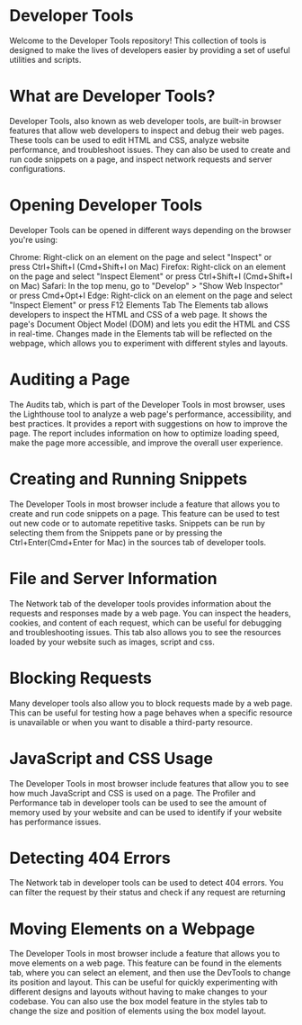 # Developer Tools

Welcome to the Developer Tools repository! This collection of tools is designed to make the lives of developers easier by providing a set of useful utilities and scripts.

# What are Developer Tools?

Developer Tools, also known as web developer tools, are built-in browser features that allow web developers to inspect and debug their web pages. These tools can be used to edit HTML and CSS, analyze website performance, and troubleshoot issues. They can also be used to create and run code snippets on a page, and inspect network requests and server configurations.

# Opening Developer Tools

Developer Tools can be opened in different ways depending on the browser you're using:

Chrome: Right-click on an element on the page and select "Inspect" or press Ctrl+Shift+I (Cmd+Shift+I on Mac)
Firefox: Right-click on an element on the page and select "Inspect Element" or press Ctrl+Shift+I (Cmd+Shift+I on Mac)
Safari: In the top menu, go to "Develop" > "Show Web Inspector" or press Cmd+Opt+I
Edge: Right-click on an element on the page and select "Inspect Element" or press F12
Elements Tab
The Elements tab allows developers to inspect the HTML and CSS of a web page. It shows the page's Document Object Model (DOM) and lets you edit the HTML and CSS in real-time. Changes made in the Elements tab will be reflected on the webpage, which allows you to experiment with different styles and layouts.

# Auditing a Page

The Audits tab, which is part of the Developer Tools in most browser, uses the Lighthouse tool to analyze a web page's performance, accessibility, and best practices. It provides a report with suggestions on how to improve the page. The report includes information on how to optimize loading speed, make the page more accessible, and improve the overall user experience.

# Creating and Running Snippets

The Developer Tools in most browser include a feature that allows you to create and run code snippets on a page. This feature can be used to test out new code or to automate repetitive tasks. Snippets can be run by selecting them from the Snippets pane or by pressing the Ctrl+Enter(Cmd+Enter for Mac) in the sources tab of developer tools.

# File and Server Information

The Network tab of the developer tools provides information about the requests and responses made by a web page. You can inspect the headers, cookies, and content of each request, which can be useful for debugging and troubleshooting issues. This tab also allows you to see the resources loaded by your website such as images, script and css.

# Blocking Requests

Many developer tools also allow you to block requests made by a web page. This can be useful for testing how a page behaves when a specific resource is unavailable or when you want to disable a third-party resource.

# JavaScript and CSS Usage

The Developer Tools in most browser include features that allow you to see how much JavaScript and CSS is used on a page. The Profiler and Performance tab in developer tools can be used to see the amount of memory used by your website and can be used to identify if your website has performance issues.

# Detecting 404 Errors

The Network tab in developer tools can be used to detect 404 errors. You can filter the request by their status and check if any request are returning

# Moving Elements on a Webpage

The Developer Tools in most browser include a feature that allows you to move elements on a web page. This feature can be found in the elements tab, where you can select an element, and then use the DevTools to change its position and layout. This can be useful for quickly experimenting with different designs and layouts without having to make changes to your codebase. You can also use the box model feature in the styles tab to change the size and position of elements using the box model layout.
